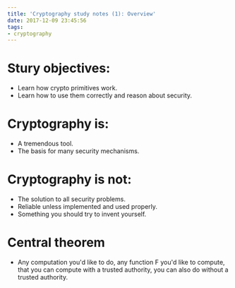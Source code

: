 ```yaml
---
title: 'Cryptography study notes (1): Overview'
date: 2017-12-09 23:45:56
tags:
- cryptography
---
```

# Stury objectives:

- Learn how crypto primitives work.
- Learn how to use them correctly and reason about security.
<!--more-->

# Cryptography is:

- A tremendous tool.
- The basis for many security mechanisms.

# Cryptography is not:

- The solution to all security problems.
- Reliable unless implemented and used properly.
- Something you should try to invent yourself.

# Central theorem
- Any computation you'd like to do, any function F you'd like to compute, that you can compute with a trusted authority, you can also do without a trusted authority.
